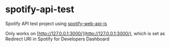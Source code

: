 # spotify-api-test

Spotify API test project using [spotify-web-api-js](https://github.com/jmperez/spotify-web-api-js)

Only works on [http://127.0.0.1:3000/](http://127.0.0.1:3000/), which is set as Redirect URI in Spotify for Developers Dashboard